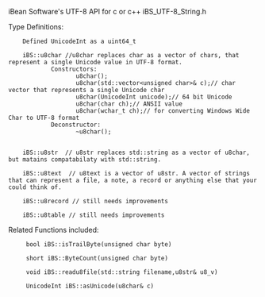 iBean Software's UTF-8 API for c or c++
iBS_UTF-8_String.h

Type Definitions:

        Defined UnicodeInt as a uint64_t
    
        iBS::u8char //u8char replaces char as a vector of chars, that represent a single Unicode value in UTF-8 format.
                Constructors:
                       u8char();
                       u8char(std::vector<unsigned char>& c);// char vector that represents a single Unicode char
                       u8char(UnicodeInt unicode);// 64 bit Unicode
                       u8char(char ch);// ANSII value
                       u8char(wchar_t ch);// for converting Windows Wide Char to UTF-8 format
                Deconstructor:
                       ~u8char();
              
                        
        iBS::u8str  // u8str replaces std::string as a vector of u8char, but matains compatabilaty with std::string. 
        
        iBS::u8text  // u8text is a vector of u8str. A vector of strings that can represent a file, a note, a record or anything else that your could think of.
        
        iBS::u8record // still needs improvements
        
        iBS::u8table // still needs improvements
         
Related Functions included:

         bool iBS::isTrailByte(unsigned char byte)
         
         short iBS::ByteCount(unsigned char byte) 
         
         void iBS::readu8file(std::string filename,u8str& u8_v)
         
         UnicodeInt iBS::asUnicode(u8char& c)
